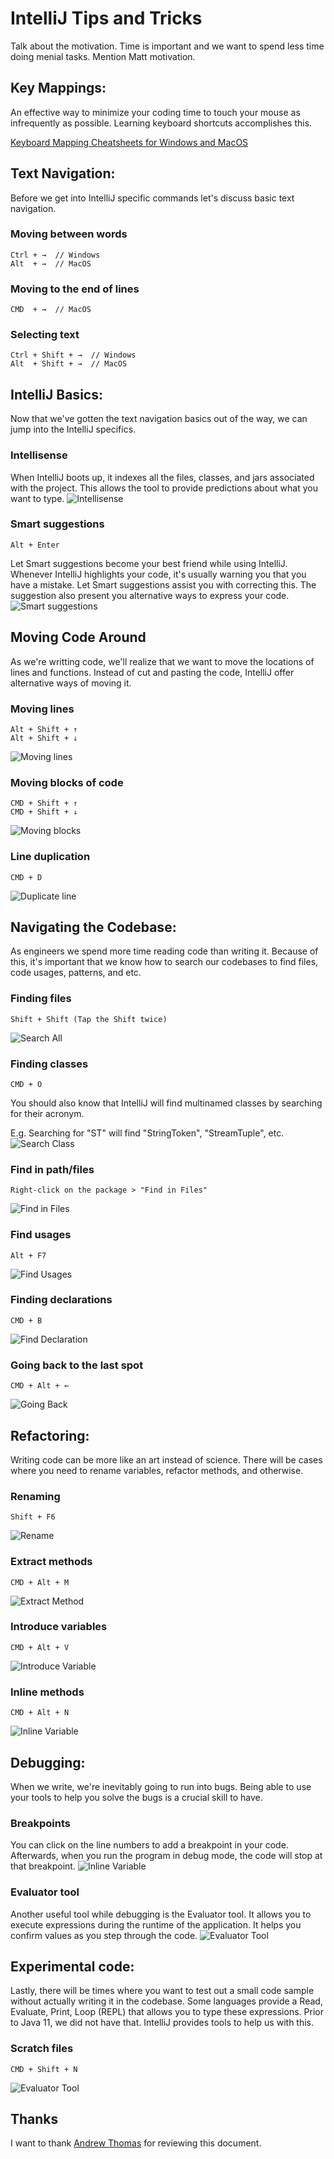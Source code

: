 # IntelliJ Tips and Tricks
Talk about the motivation. Time is important and 
we want to spend less time doing menial tasks. Mention Matt motivation.

## Key Mappings:
An effective way to minimize your coding time to touch your mouse as infrequently as possible. Learning keyboard shortcuts accomplishes this.

[Keyboard Mapping Cheatsheets for Windows and MacOS](https://resources.jetbrains.com/storage/products/intellij-idea/docs/IntelliJIDEA_ReferenceCard.pdf)

## Text Navigation:
Before we get into IntelliJ specific commands
let's discuss basic text navigation.

### Moving between words
```
Ctrl + →  // Windows
Alt  + →  // MacOS
```
### Moving to the end of lines
```
CMD  + →  // MacOS
```
### Selecting text
```
Ctrl + Shift + →  // Windows
Alt  + Shift + →  // MacOS
```

## IntelliJ Basics:
Now that we've gotten the text navigation basics out of the way, we can jump into the IntelliJ specifics.

### Intellisense
When IntelliJ boots up, it indexes all the files, classes, and jars associated with the project. This allows the tool to provide predictions about
what you want to type.
![Intellisense](gifs/intellisense.gif)

### Smart suggestions
```
Alt + Enter
```
Let Smart suggestions become your best friend while using IntelliJ. Whenever IntelliJ highlights
your code, it's usually warning you that you have a mistake. Let Smart suggestions assist you with correcting this. The suggestion also present you alternative ways to express your code.
![Smart suggestions](gifs/smart-suggestions.gif)


## Moving Code Around
As we're writting code, we'll realize that we want to move the locations of lines and functions. Instead of cut and pasting the code, IntelliJ offer alternative ways of moving it.

### Moving lines
```
Alt + Shift + ↑
Alt + Shift + ↓
```
![Moving lines](gifs/moving-lines.gif)

### Moving blocks of code
```
CMD + Shift + ↑
CMD + Shift + ↓
```
![Moving blocks](gifs/moving-blocks.gif)

### Line duplication
```
CMD + D
```
![Duplicate line](gifs/duplicate-line.gif)

## Navigating the Codebase:
As engineers we spend more time reading code than writing it. Because of this, it's important that we know how to search our codebases to find files, code usages, patterns, and etc.

### Finding files
```
Shift + Shift (Tap the Shift twice)
```
![Search All](gifs/search-all.gif)

### Finding classes
```
CMD + O
```
You should also know that IntelliJ will find multinamed
classes by searching for their acronym. 

E.g. Searching for "ST" will find "StringToken", "StreamTuple", etc.
![Search Class](gifs/search-class.gif)

### Find in path/files
```
Right-click on the package > "Find in Files" 
```
![Find in Files](gifs/find-in-files.gif)

### Find usages
```
Alt + F7
```
![Find Usages](gifs/find-usages.gif)

### Finding declarations
```
CMD + B
```
![Find Declaration](gifs/find-declaration.gif)

### Going back to the last spot
```
CMD + Alt + ←
```
![Going Back](gifs/going-back.gif)

## Refactoring:
Writing code can be more like an art instead of science. There will be cases where you need to rename variables, refactor methods, and otherwise.

### Renaming
```
Shift + F6
```
![Rename](gifs/rename.gif)

### Extract methods
```
CMD + Alt + M
```
![Extract Method](gifs/extract-method.gif)

### Introduce variables
```
CMD + Alt + V
```
![Introduce Variable](gifs/introduce-variable.gif)

### Inline methods
```
CMD + Alt + N
```
![Inline Variable](gifs/inline-variable.gif)

## Debugging:
When we write, we're inevitably going to run into bugs. Being able to use your tools to help you solve the bugs is a crucial skill to have.

### Breakpoints
You can click on the line numbers to add a breakpoint in your code.
Afterwards, when you run the program in debug mode, the code
will stop at that breakpoint.
![Inline Variable](gifs/debug.gif)

### Evaluator tool
Another useful tool while debugging is the Evaluator tool. It allows you to execute expressions during the runtime of the application. It helps you confirm values as you step through the code. 
![Evaluator Tool](gifs/evaluator-tool.gif)

## Experimental code:
Lastly, there will be times where you want to test out a
small code sample without actually writing it in the codebase.
Some languages provide a Read, Evaluate, Print, Loop (REPL) that
allows you to type these expressions. Prior to Java 11, we did
not have that. IntelliJ provides tools to help us with this.

### Scratch files
```
CMD + Shift + N
```
![Evaluator Tool](gifs/scratch-pad.gif)

## Thanks
I want to thank [Andrew Thomas](https://github.com/ch00kz) for reviewing this document.

